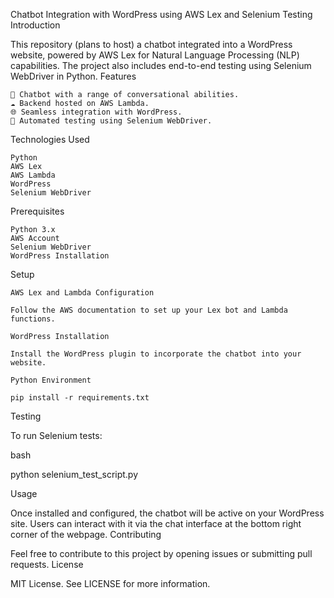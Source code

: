 Chatbot Integration with WordPress using AWS Lex and Selenium Testing
Introduction

This repository (plans to host) a chatbot integrated into a WordPress website, powered by AWS Lex for Natural Language Processing (NLP) capabilities. The project also includes end-to-end testing using Selenium WebDriver in Python.
Features

    🤖 Chatbot with a range of conversational abilities.
    ☁️ Backend hosted on AWS Lambda.
    🌐 Seamless integration with WordPress.
    🧪 Automated testing using Selenium WebDriver.

Technologies Used

    Python
    AWS Lex
    AWS Lambda
    WordPress
    Selenium WebDriver

Prerequisites

    Python 3.x
    AWS Account
    Selenium WebDriver
    WordPress Installation

Setup

    AWS Lex and Lambda Configuration

    Follow the AWS documentation to set up your Lex bot and Lambda functions.

    WordPress Installation

    Install the WordPress plugin to incorporate the chatbot into your website.

    Python Environment

    pip install -r requirements.txt

Testing

To run Selenium tests:

bash

python selenium_test_script.py

Usage

Once installed and configured, the chatbot will be active on your WordPress site. Users can interact with it via the chat interface at the bottom right corner of the webpage.
Contributing

Feel free to contribute to this project by opening issues or submitting pull requests.
License

MIT License. See LICENSE for more information.